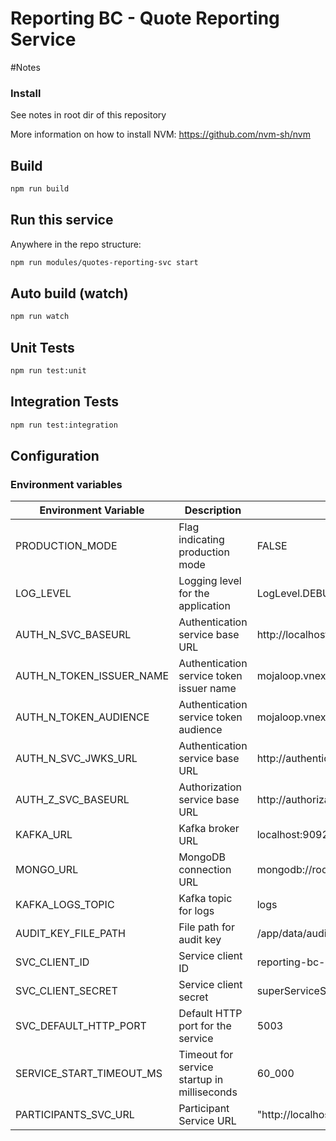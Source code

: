 # Reporting BC - Quote Reporting Service

#Notes

### Install
See notes in root dir of this repository

More information on how to install NVM: https://github.com/nvm-sh/nvm

## Build

```bash
npm run build
```

## Run this service

Anywhere in the repo structure:
```bash
npm run modules/quotes-reporting-svc start
```

## Auto build (watch)

```bash
npm run watch
```

## Unit Tests

```bash
npm run test:unit
```

## Integration Tests

```bash
npm run test:integration
```

## Configuration 

### Environment variables

| Environment Variable | Description    | Example Values         |
|---------------------|-----------------|-----------------------------------------|
| PRODUCTION_MODE      | Flag indicating production mode   | FALSE                  |
| LOG_LEVEL            | Logging level for the application                  | LogLevel.DEBUG        |
| AUTH_N_SVC_BASEURL | Authentication service base URL  |http://localhost:3201|
| AUTH_N_TOKEN_ISSUER_NAME    | Authentication service token issuer name           |   mojaloop.vnext.dev.default_issuer    |
| AUTH_N_TOKEN_AUDIENCE        | Authentication service token audience    |    mojaloop.vnext.dev.default_audience   |
| AUTH_N_SVC_JWKS_URL  | Authentication service base URL    | http://authentication-svc:3201         |
| AUTH_Z_SVC_BASEURL   | Authorization service base URL    | http://authorization-svc:3202           |
| KAFKA_URL       | Kafka broker URL     | localhost:9092          |
| MONGO_URL            | MongoDB connection URL             | mongodb://root:mongoDbPas42@localhost:27017/ |
| KAFKA_LOGS_TOPIC      | Kafka topic for logs          | logs    |
| AUDIT_KEY_FILE_PATH  | File path for audit key           | /app/data/audit_private_key.pem         |
| SVC_CLIENT_ID        | Service client ID                 | reporting-bc-quotes-reporting-svc          |
| SVC_CLIENT_SECRET    | Service client secret             | superServiceSecret     |
| SVC_DEFAULT_HTTP_PORT                 | Default HTTP port for the service                  | 5003  |
| SERVICE_START_TIMEOUT_MS               | Timeout for service startup in milliseconds        | 60_000                 |
| PARTICIPANTS_SVC_URL | Participant Service URL | "http://localhost:3010" | 
